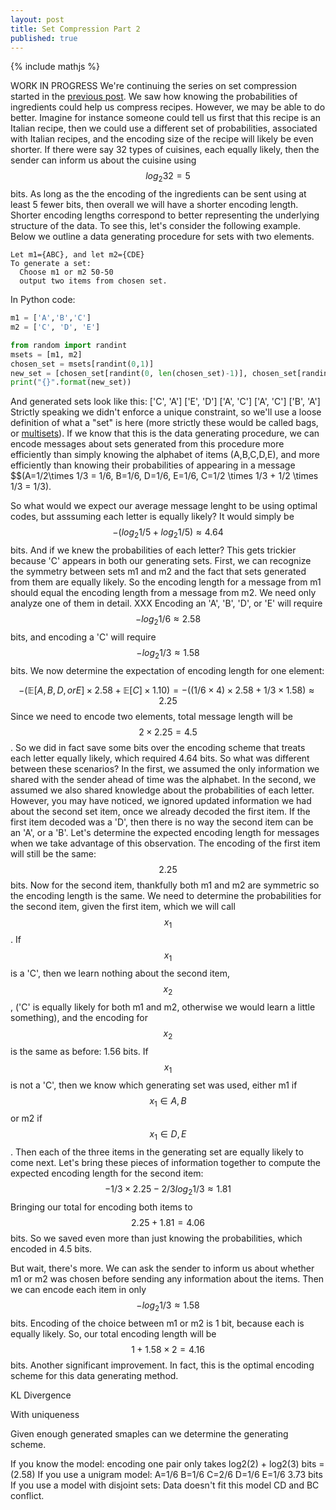 ```yaml
---
layout: post
title: Set Compression Part 2
published: true
---
```

{% include mathjs %}

WORK IN PROGRESS
We're continuing the series on set compression started in the [previous post](../Set-Compression-I).  We saw how knowing the probabilities of ingredients could help us compress recipes.  However, we may be able to do better.  Imagine for instance someone could tell us first that this recipe is an Italian recipe, then we could use a different set of probabilities, associated with Italian recipes, and the encoding size of the recipe will likely be even shorter.  If there were say 32 types of cuisines, each equally likely, then the sender can inform us about the cuisine using $$log_2 32 = 5$$ bits.  As long as the the encoding of the ingredients can be sent using at least 5 fewer bits, then overall we will have a shorter encoding length. Shorter encoding lengths correspond to better representing the underlying structure of the data. To see this, let's consider the following example.  Below we outline a data generating procedure for sets with two elements.
```
Let m1={ABC}, and let m2={CDE}
To generate a set:
  Choose m1 or m2 50-50
  output two items from chosen set.
```
In Python code: 
```python
m1 = ['A','B','C']
m2 = ['C', 'D', 'E']

from random import randint
msets = [m1, m2]
chosen_set = msets[randint(0,1)]
new_set = [chosen_set[randint(0, len(chosen_set)-1)], chosen_set[randint(0, len(chosen_set))-1]]
print("{}".format(new_set))
```
And generated sets look like this:
['C', 'A']       ['E', 'D']        ['A', 'C']       ['A', 'C']      ['B', 'A']
Strictly speaking we didn't enforce a unique constraint, so we'll use a loose definition of what a "set" is here (more strictly these would be called bags, or [multisets](https://en.wikipedia.org/wiki/Multiset)).  If we know that this is the data generating procedure, we can encode messages about sets generated from this procedure more efficiently than simply knowing the alphabet of items (A,B,C,D,E), and more efficiently than knowing their probabilities of appearing in a message $$(A=1/2\times 1/3 = 1/6, B=1/6, D=1/6, E=1/6, C=1/2 \times 1/3 + 1/2 \times 1/3 = 1/3). 

So what would we expect our average message lenght to be using optimal codes, but asssuming each letter is equally likely?  It would simply be $$-(log_2 1/5 + log_2 1/5)\approx 4.64$$ bits.  And if we knew the probabilities of each letter? This gets trickier because 'C' appears in both our generating sets.  First, we can recognize the symmetry between sets m1 and m2 and the fact that sets generated from them are equally likely.  So the encoding length for a message from m1 should equal the encoding length from a message from m2. We need only analyze one of them in detail. XXX
Encoding an 'A', 'B', 'D', or 'E' will require $$-log_2 1/6\approx 2.58$$ bits, and encoding a 'C' will require $$-log_2 1/3\approx 1.58$$ bits.  We now determine the expectation of encoding length for one element: 

$$-(\mathbb{E}[A,B,D, or E] \times 2.58 + \mathbb{E}[C] \times 1.10)
= -((1/6 \times 4) \times 2.58 + 1/3 \times 1.58)
\approx 2.25 
$$
Since we need to encode two elements, total message length will be $$2 \times 2.25 = 4.5$$.  So we did in fact save some bits over the encoding scheme that treats each letter equally likely, which required 4.64 bits.  So what was different between these scenarios?  In the first, we assumed the only information we shared with the sender ahead of time was the alphabet.  In the second, we assumed we also shared knowledge about the probabilities of each letter.  However, you may have noticed, we ignored updated information we had about the second set item, once we already decoded the first item.  If the first item decoded was a 'D', then there is no way the second item can be an 'A', or a 'B'.  Let's determine the expected encoding length for messages when we take advantage of this observation.  The encoding of the first item will still be the same: $$2.25$$ bits.  Now for the second item, thankfully both m1 and m2 are symmetric so the encoding length is the same. We need to determine the probabilities for the second item, given the first item, which we will call $$x_1$$.  If $$x_1$$ is a 'C', then we learn nothing about the second item, $$x_2$$, ('C' is equally likely for both m1 and m2, otherwise we would learn a little something), and the encoding for $$x_2$$ is the same as before: 1.56 bits.  If $$x_1$$ is not a 'C', then we know which generating set was used, either m1 if $$x_1 \in {A,B}$$ or m2 if $$x_1 \in {D,E}$$.  Then each of the three items in the generating set are equally likely to come next.  Let's bring these pieces of information together to compute the expected encoding length for the second item: $$-1/3 \times 2.25 - 2/3 log_2 1/3 \approx 1.81 $$
Bringing our total for encoding both items to $$2.25 + 1.81 = 4.06$$ bits. So we saved even more than just knowing the probabilities, which encoded in 4.5 bits.

But wait, there's more.  We can ask the sender to inform us about whether m1 or m2 was chosen before sending any information about the items.  Then we can encode each item in only $$-log_2 1/3 \approx 1.58$$ bits.  Encoding of the choice between m1 or m2 is 1 bit, because each is equally likely.  So, our total encoding length will be $$1 + 1.58 \times 2 = 4.16$$ bits.  Another significant improvement.  In fact, this is the optimal encoding scheme for this data generating method.


KL Divergence

With uniqueness

Given enough generated smaples can we determine the generating scheme.

If you know the model:
  encoding one pair only takes log2(2) + log2(3) bits = (2.58)
If you use a unigram model:
  A=1/6 B=1/6 C=2/6 D=1/6 E=1/6
  3.73 bits
If you use a model with disjoint sets:
  Data doesn't fit this model CD and BC conflict.